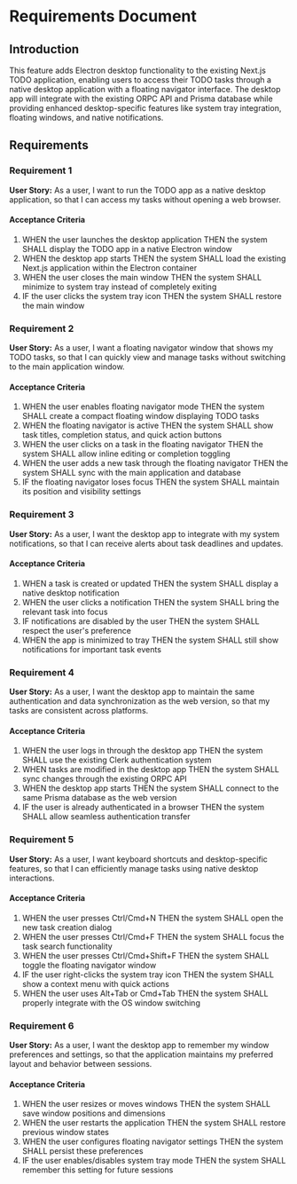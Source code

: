 # Requirements Document

## Introduction

This feature adds Electron desktop functionality to the existing Next.js TODO application, enabling users to access their TODO tasks through a native desktop application with a floating navigator interface. The desktop app will integrate with the existing ORPC API and Prisma database while providing enhanced desktop-specific features like system tray integration, floating windows, and native notifications.

## Requirements

### Requirement 1

**User Story:** As a user, I want to run the TODO app as a native desktop application, so that I can access my tasks without opening a web browser.

#### Acceptance Criteria

1. WHEN the user launches the desktop application THEN the system SHALL display the TODO app in a native Electron window
2. WHEN the desktop app starts THEN the system SHALL load the existing Next.js application within the Electron container
3. WHEN the user closes the main window THEN the system SHALL minimize to system tray instead of completely exiting
4. IF the user clicks the system tray icon THEN the system SHALL restore the main window

### Requirement 2

**User Story:** As a user, I want a floating navigator window that shows my TODO tasks, so that I can quickly view and manage tasks without switching to the main application window.

#### Acceptance Criteria

1. WHEN the user enables floating navigator mode THEN the system SHALL create a compact floating window displaying TODO tasks
2. WHEN the floating navigator is active THEN the system SHALL show task titles, completion status, and quick action buttons
3. WHEN the user clicks on a task in the floating navigator THEN the system SHALL allow inline editing or completion toggling
4. WHEN the user adds a new task through the floating navigator THEN the system SHALL sync with the main application and database
5. IF the floating navigator loses focus THEN the system SHALL maintain its position and visibility settings

### Requirement 3

**User Story:** As a user, I want the desktop app to integrate with my system notifications, so that I can receive alerts about task deadlines and updates.

#### Acceptance Criteria

1. WHEN a task is created or updated THEN the system SHALL display a native desktop notification
2. WHEN the user clicks a notification THEN the system SHALL bring the relevant task into focus
3. IF notifications are disabled by the user THEN the system SHALL respect the user's preference
4. WHEN the app is minimized to tray THEN the system SHALL still show notifications for important task events

### Requirement 4

**User Story:** As a user, I want the desktop app to maintain the same authentication and data synchronization as the web version, so that my tasks are consistent across platforms.

#### Acceptance Criteria

1. WHEN the user logs in through the desktop app THEN the system SHALL use the existing Clerk authentication system
2. WHEN tasks are modified in the desktop app THEN the system SHALL sync changes through the existing ORPC API
3. WHEN the desktop app starts THEN the system SHALL connect to the same Prisma database as the web version
4. IF the user is already authenticated in a browser THEN the system SHALL allow seamless authentication transfer

### Requirement 5

**User Story:** As a user, I want keyboard shortcuts and desktop-specific features, so that I can efficiently manage tasks using native desktop interactions.

#### Acceptance Criteria

1. WHEN the user presses Ctrl/Cmd+N THEN the system SHALL open the new task creation dialog
2. WHEN the user presses Ctrl/Cmd+F THEN the system SHALL focus the task search functionality
3. WHEN the user presses Ctrl/Cmd+Shift+F THEN the system SHALL toggle the floating navigator window
4. IF the user right-clicks the system tray icon THEN the system SHALL show a context menu with quick actions
5. WHEN the user uses Alt+Tab or Cmd+Tab THEN the system SHALL properly integrate with the OS window switching

### Requirement 6

**User Story:** As a user, I want the desktop app to remember my window preferences and settings, so that the application maintains my preferred layout and behavior between sessions.

#### Acceptance Criteria

1. WHEN the user resizes or moves windows THEN the system SHALL save window positions and dimensions
2. WHEN the user restarts the application THEN the system SHALL restore previous window states
3. WHEN the user configures floating navigator settings THEN the system SHALL persist these preferences
4. IF the user enables/disables system tray mode THEN the system SHALL remember this setting for future sessions
